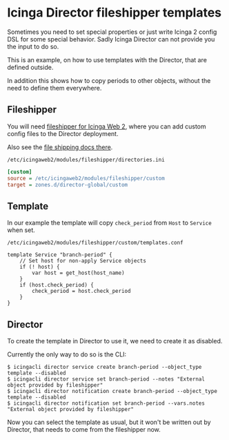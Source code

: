 # Icinga Director fileshipper templates

Sometimes you need to set special properties or just write Icinga 2 config DSL for some special behavior.
Sadly Icinga Director can not provide you the input to do so.

This is an example, on how to use templates with the Director, that are defined outside.

In addition this shows how to copy periods to other objects, without the need to define them everywhere.

## Fileshipper

You will need [fileshipper for Icinga Web 2](https://github.com/Icinga/icingaweb2-module-fileshipper), where you can add custom config files to the Director deployment.

Also see the [file shipping docs there](https://github.com/Icinga/icingaweb2-module-fileshipper/blob/master/doc/04-FileShipping.md).

`/etc/icingaweb2/modules/fileshipper/directories.ini`

```ini
[custom]
source = /etc/icingaweb2/modules/fileshipper/custom
target = zones.d/director-global/custom
```

## Template

In our example the template will copy `check_period` from `Host` to `Service` when set.

`/etc/icingaweb2/modules/fileshipper/custom/templates.conf`

```icinga2
template Service "branch-period" {
    // Set host for non-apply Service objects
    if (! host) {
        var host = get_host(host_name)
    }
    if (host.check_period) {
        check_period = host.check_period
    }
}
```

## Director

To create the template in Director to use it, we need to create it as disabled.

Currently the only way to do so is the CLI:

    $ icingacli director service create branch-period --object_type template --disabled
    $ icingacli director service set branch-period --notes "External object provided by fileshipper"
    $ icingacli director notification create branch-period --object_type template --disabled
    $ icingacli director notification set branch-period --vars.notes "External object provided by fileshipper"

Now you can select the template as usual, but it won't be written out by Director, that needs to come from the fileshipper now.
